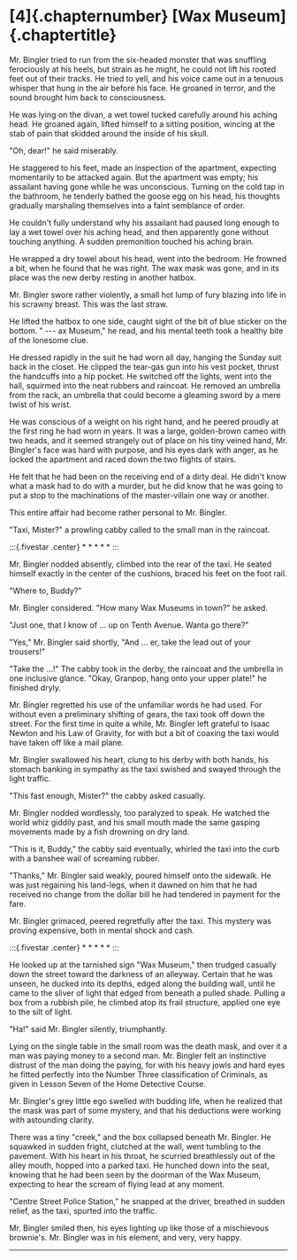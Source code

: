 # [4]{.chapternumber} [Wax Museum]{.chaptertitle}

Mr. Bingler tried to run from the six-headed monster that was snuffling ferociously at his heels, but strain as he might, he could not lift his rooted feet out of their tracks. He tried to yell, and his voice came out in a tenuous whisper that hung in the air before his face. He groaned in terror, and the sound brought him back to consciousness.

He was lying on the divan, a wet towel tucked carefully around his aching head. He groaned again, lifted himself to a sitting position, wincing at the stab of pain that skidded around the inside of his skull.

"Oh, dear!" he said miserably.

He staggered to his feet, made an inspection of the apartment, expecting momentarily to be attacked again. But the apartment was empty; his assailant having gone while he was unconscious. Turning on the cold tap in the bathroom, he tenderly bathed the goose egg on his head, his thoughts gradually marshaling themselves into a faint semblance of order.

He couldn't fully understand why his assailant had paused long enough to lay a wet towel over his aching head, and then apparently gone without touching anything. A sudden premonition touched his aching brain.

He wrapped a dry towel about his head, went into the bedroom. He frowned a bit, when he found that he was right. The wax mask was gone, and in its place was the new derby resting in another hatbox.

Mr. Bingler swore rather violently, a small hot lump of fury blazing into life in his scrawny breast. This was the last straw.

He lifted the hatbox to one side, caught sight of the bit of blue sticker on the bottom. " --- ax Museum," he read, and his mental teeth took a healthy bite of the lonesome clue.

He dressed rapidly in the suit he had worn all day, hanging the Sunday suit back in the closet. He clipped the tear-gas gun into his vest pocket, thrust the handcuffs into a hip pocket. He switched off the lights, went into the hall, squirmed into the neat rubbers and raincoat. He removed an umbrella from the rack, an umbrella that could become a gleaming sword by a mere twist of his wrist.

He was conscious of a weight on his right hand, and he peered proudly at the first ring he had worn in years. It was a large, golden-brown cameo with two heads, and it seemed strangely out of place on his tiny veined hand, Mr. Bingler's face was hard with purpose, and his eyes dark with anger, as he locked the apartment and raced down the two flights of stairs.

He felt that he had been on the receiving end of a dirty deal. He didn't know what a mask had to do with a murder, but he did know that he was going to put a stop to the machinations of the master-villain one way or another.

This entire affair had become rather personal to Mr. Bingler.

"Taxi, Mister?" a prowling cabby called to the small man in the raincoat.

:::{.fivestar .center}
\*   \*   \*   \*   \*
:::

Mr. Bingler nodded absently, climbed into the rear of the taxi. He seated himself exactly in the center of the cushions, braced his feet on the foot rail.

"Where to, Buddy?"

Mr. Bingler considered. "How many Wax Museums in town?" he asked.

"Just one, that I know of ... up on Tenth Avenue. Wanta go there?"

"Yes," Mr. Bingler said shortly, "And ... er, take the lead out of your trousers!"

"Take the ...!" The cabby took in the derby, the raincoat and the umbrella in one inclusive glance. "Okay, Granpop, hang onto your upper plate!" he finished dryly.

Mr. Bingler regretted his use of the unfamiliar words he had used. For without even a preliminary shifting of gears, the taxi took off down the street. For the first time in quite a while, Mr. Bingler left grateful to Isaac Newton and his Law of Gravity, for with but a bit of coaxing the taxi would have taken off like a mail plane.

Mr. Bingler swallowed his heart, clung to his derby with both hands, his stomach banking in sympathy as the taxi swished and swayed through the light traffic.

"This fast enough, Mister?" the cabby asked casually.

Mr. Bingler nodded wordlessly, too paralyzed to speak. He watched the world whiz giddily past, and his small mouth made the same gasping movements made by a fish drowning on dry land.

"This is it, Buddy," the cabby said eventually, whirled the taxi into the curb with a banshee wail of screaming rubber.

"Thanks," Mr. Bingler said weakly, poured himself onto the sidewalk. He was just regaining his land-legs, when it dawned on him that he had received no change from the dollar bill he had tendered in payment for the fare.

Mr. Bingler grimaced, peered regretfully after the taxi. This mystery was proving expensive, both in mental shock and cash.

:::{.fivestar .center}
\*   \*   \*   \*   \*
:::

He looked up at the tarnished sign "Wax Museum," then trudged casually down the street toward the darkness of an alleyway. Certain that he was unseen, he ducked into its depths, edged along the building wall, until he came to the sliver of light that edged from beneath a pulled shade. Pulling a box from a rubbish pile, he climbed atop its frail structure, applied one eye to the silt of light.

"Ha!" said Mr. Bingler silently, triumphantly.

Lying on the single table in the small room was the death mask, and over it a man was paying money to a second man. Mr. Bingler felt an instinctive distrust of the man doing the paying, for with his heavy jowls and hard eyes he fitted perfectly into the Number Three classification of Criminals, as given in Lesson Seven of the Home Detective Course.

Mr. Bingler's grey little ego swelled with budding life, when he realized that the mask was part of some mystery, and that his deductions were working with astounding clarity.

There was a tiny "creek," and the box collapsed beneath Mr. Bingler. He squawked in sudden fright, clutched at the wall, went tumbling to the pavement. With his heart in his throat, he scurried breathlessly out of the alley mouth, hopped into a parked taxi. He hunched down into the seat, knowing that he had been seen by the doorman of the Wax Museum, expecting to hear the scream of flying lead at any moment.

"Centre Street Police Station," he snapped at the driver, breathed in sudden relief, as the taxi, spurted into the traffic.

Mr. Bingler smiled then, his eyes lighting up like those of a mischievous brownie's. Mr. Bingler was in his element, and very, very happy.

<hr class="chapter-break" />
